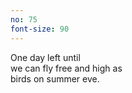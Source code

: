 ```yaml
---
no: 75
font-size: 90
---
```


One day left until  
we can fly free and high as  
birds on summer eve.